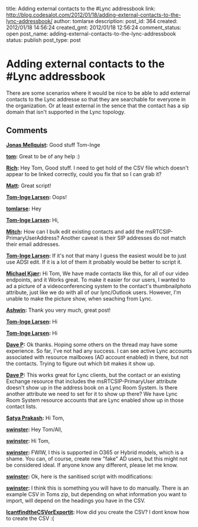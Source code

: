 title: Adding external contacts to the #Lync addressbook
link: http://blog.codesalot.com/2012/01/18/adding-external-contacts-to-the-lync-addressbook/
author: tomlarse
description: 
post_id: 364
created: 2012/01/18 14:56:24
created_gmt: 2012/01/18 12:56:24
comment_status: open
post_name: adding-external-contacts-to-the-lync-addressbook
status: publish
post_type: post

# Adding external contacts to the #Lync addressbook

There are some scenarios where it would be nice to be able to add external contacts to the Lync addresse so that they are searchable for everyone in the organization. Or at least external in the sence that the contact has a sip domain that isn't supported in the Lync topology.

## Comments

**[Jonas Mellquist](#66 "2012-02-08 12:47:49"):** Good stuff Tom-Inge

**[tom](#67 "2012-02-08 13:36:26"):** Great to be of any help :)

**[Rich](#126 "2012-08-24 22:06:51"):** Hey Tom, Good stuff. I need to get hold of the CSV file which doesn't appear to be linked correctly, could you fix that so I can grab it?

**[Matt](#288 "2013-07-11 06:21:00"):** Great script!

**[Tom-Inge Larsen](#289 "2013-07-11 09:30:02"):** Oops!

**[tomlarse](#127 "2012-08-29 08:21:40"):** Hey

**[Tom-Inge Larsen](#290 "2013-07-11 09:30:43"):** Hi,

**[Mitch](#251 "2013-06-20 23:39:15"):** How can I bulk edit existing contacts and add the msRTCSIP-PrimaryUserAddress? Another caveat is their SIP addresses do not match their email addresses.

**[Tom-Inge Larsen](#254 "2013-06-21 08:58:34"):** If it's not that many I guess the easiest would be to just use ADSI edit. If it is a lot of them it probably would be better to script it.

**[Michael Kjær](#269 "2013-07-01 11:25:00"):** Hi Tom, We have made contacts like this, for all of our video endpoints, and it Works great. To make it easier for our users, I wanted to ad a picture of a videoconferencing system to the contact's thumbnailphoto attribute, just like we do with all of our lync/Outlook users. However, I'm unable to make the picture show, when seaching from Lync.

**[Ashwin](#296 "2013-07-15 08:45:29"):** Thank you very much, great post!

**[Tom-Inge Larsen](#1552 "2014-06-03 09:50:51"):** Hi

**[Tom-Inge Larsen](#2054 "2014-08-26 18:59:58"):** Hi

**[Dave P](#2061 "2014-08-27 11:53:40"):** Ok thanks. Hoping some others on the thread may have some experience. So far, I've not had any success. I can see active Lync accounts associated with resource mailboxes (AD account enabled) in there, but not the contacts. Trying to figure out which bit makes it show up.

**[Dave P](#2010 "2014-08-21 19:30:27"):** This works great for Lync clients, but the contact or an existing Exchange resource that includes the msRTCSIP-PrimaryUser attribute doesn't show up in the address book on a Lync Room System. Is there another attribute we need to set for it to show up there? We have Lync Room System resource accounts that are Lync enabled show up in those contact lists.

**[Satya Prakash](#1545 "2014-06-02 11:23:10"):** Hi Tom,

**[swinster](#3906 "2015-07-30 10:52:04"):** Hey Tom/All,

**[swinster](#3850 "2015-07-12 23:40:36"):** Hi Tom,

**[swinster](#5010 "2017-05-02 16:37:53"):** FWIW, I this is supported in O365 or Hybrid models, which is a shame. You can, of course, create new "fake" AD users, but this might not be considered ideal. If anyone know any different, please let me know.

**[swinster](#3856 "2015-07-13 19:52:39"):** Ok, here is the sanitised script with modifications:

**[swinster](#3979 "2015-08-24 13:09:53"):** I think this is something you will have to do manually. There is an example CSV in Toms zip, but depending on what information you want to import, will depend on the headings you have in the CSV.

**[IcantfindtheCSVorExportit](#3964 "2015-08-21 01:03:34"):** How did you create the CSV? I dont know how to create the CSV :(

